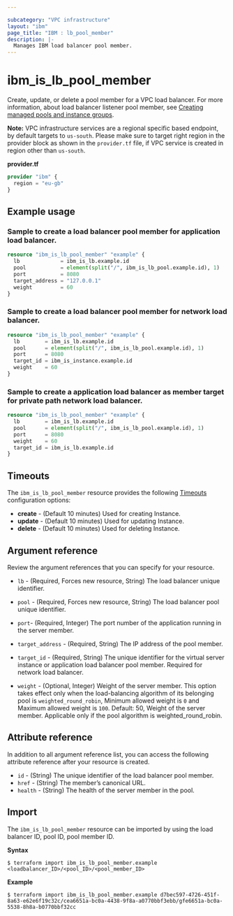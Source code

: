 ```yaml
---

subcategory: "VPC infrastructure"
layout: "ibm"
page_title: "IBM : lb_pool_member"
description: |-
  Manages IBM load balancer pool member.
---
```


# ibm_is_lb_pool_member
Create, update, or delete a pool member for a VPC load balancer. For more information, about load balancer listener pool member, see [Creating managed pools and instance groups](https://cloud.ibm.com/docs/vpc?topic=vpc-lbaas-integration-with-instance-groups).

**Note:** 
VPC infrastructure services are a regional specific based endpoint, by default targets to `us-south`. Please make sure to target right region in the provider block as shown in the `provider.tf` file, if VPC service is created in region other than `us-south`.

**provider.tf**

```terraform
provider "ibm" {
  region = "eu-gb"
}
```

## Example usage

### Sample to create a load balancer pool member for application load balancer.

```terraform
resource "ibm_is_lb_pool_member" "example" {
  lb             = ibm_is_lb.example.id
  pool           = element(split("/", ibm_is_lb_pool.example.id), 1)
  port           = 8080
  target_address = "127.0.0.1"
  weight         = 60
}
```

### Sample to create a load balancer pool member for network load balancer.

```terraform
resource "ibm_is_lb_pool_member" "example" {
  lb        = ibm_is_lb.example.id
  pool      = element(split("/", ibm_is_lb_pool.example.id), 1)
  port      = 8080
  target_id = ibm_is_instance.example.id
  weight    = 60
}
```


### Sample to create a application load balancer as member target for private path network load balancer.

```terraform
resource "ibm_is_lb_pool_member" "example" {
  lb        = ibm_is_lb.example.id
  pool      = element(split("/", ibm_is_lb_pool.example.id), 1)
  port      = 8080
  weight    = 60
  target_id = ibm_is_lb.example.id
}
```

## Timeouts
The `ibm_is_lb_pool_member` resource provides the following [Timeouts](https://www.terraform.io/docs/language/resources/syntax.html) configuration options:

- **create** - (Default 10 minutes) Used for creating Instance.
- **update** - (Default 10 minutes) Used for updating Instance.
- **delete** - (Default 10 minutes) Used for deleting Instance.


## Argument reference
Review the argument references that you can specify for your resource. 

 - `lb` - (Required, Forces new resource, String) The load balancer unique identifier.
- `pool` - (Required, Forces new resource, String) The load balancer pool unique identifier.
- `port`- (Required, Integer) The port number of the application running in the server member.
- `target_address` - (Required, String) The IP address of the pool member.
- `target_id` - (Required, String) The unique identifier for the virtual server instance or application load balancer pool member. Required for network load balancer.

- `weight` - (Optional, Integer) Weight of the server member. This option takes effect only when the load-balancing algorithm of its belonging pool is `weighted_round_robin`, Minimum allowed weight is `0` and Maximum allowed weight is `100`. Default: 50, Weight of the server member. Applicable only if the pool algorithm is weighted_round_robin.


## Attribute reference
In addition to all argument reference list, you can access the following attribute reference after your resource is created.

- `id` - (String) The unique identifier of the load balancer pool member.
- `href` - (String) The member’s canonical URL.
- `health` - (String) The health of the server member in the pool.

## Import
The `ibm_is_lb_pool_member` resource can be imported by using the load balancer ID, pool ID, pool member ID.

**Syntax**

```
$ terraform import ibm_is_lb_pool_member.example <loadbalancer_ID>/<pool_ID>/<pool_member_ID>
```

**Example**

```
$ terraform import ibm_is_lb_pool_member.example d7bec597-4726-451f-8a63-e62e6f19c32c/cea6651a-bc0a-4438-9f8a-a0770bbf3ebb/gfe6651a-bc0a-5538-8h8a-b0770bbf32cc
```

